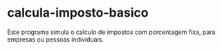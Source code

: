 # calcula-imposto-basico

Este programa simula o calculo de impostos com porcentagem fixa, para empresas ou pessoas individuais.
